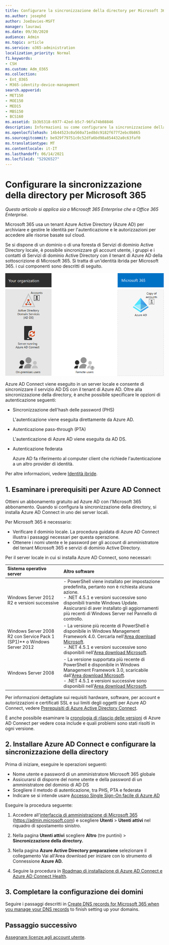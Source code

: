 ```yaml
---
title: Configurare la sincronizzazione della directory per Microsoft 365
ms.author: josephd
author: JoeDavies-MSFT
manager: laurawi
ms.date: 09/30/2020
audience: Admin
ms.topic: article
ms.service: o365-administration
localization_priority: Normal
f1.keywords:
- CSH
ms.custom: Adm_O365
ms.collection:
- Ent_O365
- M365-identity-device-management
search.appverid:
- MET150
- MOE150
- MED15
- MBS150
- BCS160
ms.assetid: 1b3b5318-6977-42ed-b5c7-96fa74b08846
description: Informazioni su come configurare la sincronizzazione della directory tra Microsoft 365 e Active Directory locale.
ms.openlocfilehash: 14b44523c0a560a71ed8dc9182f677f2ebc0b865
ms.sourcegitcommit: be929f79751c0c52dfa6bd98a854432a0c63faf0
ms.translationtype: MT
ms.contentlocale: it-IT
ms.lasthandoff: 06/14/2021
ms.locfileid: "52926527"
---
```

# <a name="set-up-directory-synchronization-for-microsoft-365"></a>Configurare la sincronizzazione della directory per Microsoft 365

*Questo articolo si applica sia a Microsoft 365 Enterprise che a Office 365 Enterprise*.

Microsoft 365 usa un tenant Azure Active Directory (Azure AD) per archiviare e gestire le identità per l'autenticazione e le autorizzazioni per accedere alle risorse basate sul cloud. 

Se si dispone di un dominio o di una foresta di Servizi di dominio Active Directory locale, è possibile sincronizzare gli account utente, i gruppi e i contatti di Servizi di dominio Active Directory con il tenant di Azure AD della sottoscrizione di Microsoft 365. Si tratta di un'identità ibrida per Microsoft 365. i cui componenti sono descritti di seguito.

![Componenti della sincronizzazione della directory per Microsoft 365](../media/about-microsoft-365-identity/hybrid-identity.png)

Azure AD Connect viene eseguito in un server locale e consente di sincronizzare il servizio AD DS con il tenant di Azure AD. Oltre alla sincronizzazione della directory, è anche possibile specificare le opzioni di autenticazione seguenti:

- Sincronizzazione dell'hash delle password (PHS)

  L'autenticazione viene eseguita direttamente da Azure AD.

- Autenticazione pass-through (PTA)

  L'autenticazione di Azure AD viene eseguita da AD DS.

- Autenticazione federata

  Azure AD fa riferimento al computer client che richiede l'autenticazione a un altro provider di identità.

Per altre informazioni, vedere [Identità ibride](plan-for-directory-synchronization.md).
  
## <a name="1-review-prerequisites-for-azure-ad-connect"></a>1. Esaminare i prerequisiti per Azure AD Connect

Ottieni un abbonamento gratuito ad Azure AD con l'Microsoft 365 abbonamento. Quando si configura la sincronizzazione della directory, si installa Azure AD Connect in uno dei server locali.
  
Per Microsoft 365 è necessario:
  
- Verificare il dominio locale. La procedura guidata di Azure AD Connect illustra i passaggi necessari per questa operazione.
- Ottenere i nomi utente e le password per gli account di amministratore del tenant Microsoft 365 e servizi di dominio Active Directory.

Per il server locale in cui si installa Azure AD Connect, sono necessari:
  
|**Sistema operativo server**|**Altro software**|
|:-----|:-----|
|Windows Server 2012 R2 e versioni successive | - PowerShell viene installato per impostazione predefinita, pertanto non è richiesta alcuna azione.  <br> - .NET 4.5.1 e versioni successive sono disponibili tramite Windows Update. Assicurarsi di aver installato gli aggiornamenti più recenti di Windows Server nel Pannello di controllo. |
|Windows Server 2008 R2 con Service Pack 1 (SP1)** o Windows Server 2012 | - La versione più recente di PowerShell è disponibile in Windows Management Framework 4.0. Cercarla nell'[Area download Microsoft](https://go.microsoft.com/fwlink/p/?LinkId=717996).  <br> - .NET 4.5.1 e versioni successive sono disponibili nell'[Area download Microsoft](https://go.microsoft.com/fwlink/p/?LinkId=717996). |
|Windows Server 2008 | - La versione supportata più recente di PowerShell è disponibile in Windows Management Framework 3.0, scaricabile dall'[Area download Microsoft](https://go.microsoft.com/fwlink/p/?LinkId=717996).  <br> - .NET 4.5.1 e versioni successive sono disponibili nell'[Area download Microsoft](https://go.microsoft.com/fwlink/p/?LinkId=717996). |

Per informazioni dettagliate sui requisiti hardware, software, per account e autorizzazioni e certificati SSL e sui limiti degli oggetti per Azure AD Connect, vedere [Prerequisiti di Azure Active Directory Connect](/azure/active-directory/hybrid/how-to-connect-install-prerequisites).
  
È anche possibile esaminare la [cronologia di rilascio delle versioni](/azure/active-directory/hybrid/reference-connect-version-history) di Azure AD Connect per vedere cosa include e quali problemi sono stati risolti in ogni versione.

## <a name="2-install-azure-ad-connect-and-configure-directory-synchronization"></a>2. Installare Azure AD Connect e configurare la sincronizzazione della directory

Prima di iniziare, eseguire le operazioni seguenti:

- Nome utente e password di un amministratore Microsoft 365 globale
- Assicurarsi di disporre del nome utente e della password di un amministratore del dominio di AD DS
- Scegliere il metodo di autenticazione, tra PHS, PTA e federata
- Indicare se si intende usare [Accesso Single Sign-On facile di Azure AD](/azure/active-directory/hybrid/how-to-connect-sso)

Eseguire la procedura seguente:

1. Accedere all'[interfaccia di amministrazione di Microsoft 365](https://admin.microsoft.com) (https://admin.microsoft.com) e scegliere **Utenti** \> **Utenti attivi** nel riquadro di spostamento sinistro.
2. Nella pagina **Utenti attivi** scegliere **Altro** (tre puntini) \> **Sincronizzazione della directory.**
  
3. Nella pagina **Azure Active Directory preparazione** selezionare il collegamento Vai all'Area download per iniziare con lo strumento di Connessione **Azure AD.** 
4. Seguire la procedura in [Roadmap di installazione di Azure AD Connect e Azure AD Connect Health](/azure/active-directory/hybrid/how-to-connect-install-roadmap).

## <a name="3-finish-setting-up-domains"></a>3. Completare la configurazione dei domini

Seguire i passaggi descritti in [Create DNS records for Microsoft 365 when you manage your DNS records](/office365/admin/get-help-with-domains/create-dns-records-at-any-dns-hosting-provider) to finish setting up your domains.

## <a name="next-step"></a>Passaggio successivo

[Assegnare licenze agli account utente](assign-licenses-to-user-accounts.md).